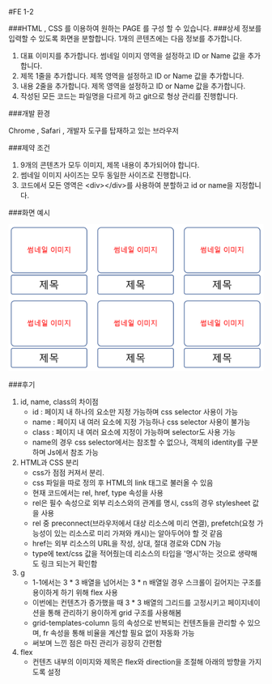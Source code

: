 #FE 1-2

###HTML , CSS 를 이용하여 원하는 PAGE 를 구성 할 수 있습니다.
###상세 정보를 입력할 수 있도록 화면을 분할합니다. 1개의 콘텐츠에는 다음 정보를 추가합니다.

1. 대표 이미지를 추가합니다. 썸네일 이미지 영역을 설정하고 ID or Name 값을 추가합니다.
2. 제목 1줄을 추가합니다. 제목 영역을 설정하고 ID or Name 값을 추가합니다.
3. 내용 2줄을 추가합니다. 제목 영역을 설정하고 ID or Name 값을 추가합니다.
4. 작성된 모든 코드는 파일명을 다르게 하고 git으로 형상 관리를 진행합니다.

###개발 환경

Chrome , Safari , 개발자 도구를 탑재하고 있는 브라우저

###제약 조건
1. 9개의 콘텐츠가 모두 이미지, 제목 내용이 추가되어야 합니다.
2. 썸네일 이미지 사이즈는 모두 동일한 사이즈로 진행합니다.
3. 코드에서 모든 영역은 \<div>\</div>를 사용하여 분할하고 id or name을 지정합니다.

###화면 예시

![데이터파일](./M1-2.png)

###후기
1. id, name, class의 차이점
   - id : 페이지 내 하나의 요소만 지정 가능하며 css selector 사용이 가능
   - name : 페이지 내 여러 요소에 지정 가능하나 css selector 사용이 불가능
   - class : 페이지 내 여러 요소에 지정이 가능하며 selector도 사용 가능
   - name의 경우 css selector에서는 참조할 수 없으나, 객체의 identity를 구분하며 Js에서 참조 가능
2. HTML과 CSS 분리
   - css가 점점 커져서 분리.
   - css 파일을 따로 정의 후 HTML의 link 태그로 불러올 수 있음
   - 현재 코드에서는 rel, href, type 속성을 사용
   - rel은 필수 속성으로 외부 리소스와의 관계를 명시, css의 경우 stylesheet 값을 사용
   - rel 중 preconnect(브라우저에서 대상 리소스에 미리 연결), prefetch(요청 가능성이 있는 리소스로 미리 가져와 캐시)는 알아두어야 할 것 같음
   - href는 외부 리소스의 URL을 작성, 상대, 절대 경로와 CDN 가능
   - type에 text/css 값을 적어줬는데 리소스의 타입을 '명시'하는 것으로 생략해도 링크 되는거 확인함
3. g
   - 1-1에서는 3 * 3 배열을 넘어서는 3 * n 배열일 경우 스크롤이 길어지는 구조를 용이하게 하기 위해 flex 사용
   - 이번에는 컨텐츠가 증가했을 때 3 * 3 배열의 그리드를 고정시키고 페이지네이션을 통해 관리하기 용이하게 grid 구조를 사용해봄
   - grid-templates-column 등의 속성으로 반복되는 컨텐츠들을 관리할 수 있으며, fr 속성을 통해 비율을 계산할 필요 없이 자동화 가능
   - 써보며 느낀 점은 마진 관리가 굉장히 간편함
4. flex
   - 컨텐츠 내부의 이미지와 제목은 flex와 direction을 조절해 아래의 방향을 가지도록 설정